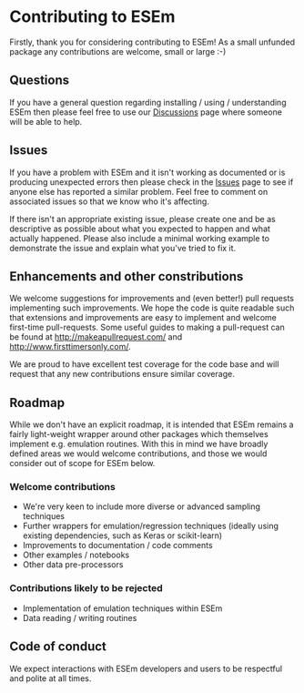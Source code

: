 # Contributing to ESEm

Firstly, thank you for considering contributing to ESEm! As a small unfunded package any contributions are welcome, small or large :-)

## Questions
If you have a general question regarding installing / using / understanding ESEm then please feel free to use our [Discussions](https://github.com/duncanwp/ESEm/discussions) page where someone will be able to help.

## Issues
If you have a problem with ESEm and it isn't working as documented or is producing unexpected errors then please check in the [Issues](https://github.com/duncanwp/ESEm/issues) page to see if anyone else has reported a similar problem. 
Feel free to comment on associated issues so that we know who it's affecting. 

If there isn't an appropriate existing issue, please create one and be as descriptive as possible about what you expected to happen and what actually happened. Please also include a minimal working example to demonstrate the issue and explain what you've tried to fix it.

## Enhancements and other constributions 
We welcome suggestions for improvements and (even better!) pull requests implementing such improvements. 
We hope the code is quite readable such that extensions and improvements are easy to implement and welcome first-time pull-requests. 
Some useful guides to making a pull-request can be found at http://makeapullrequest.com/ and http://www.firsttimersonly.com/.

We are proud to have excellent test coverage for the code base and will request that any new contributions ensure similar coverage.

## Roadmap
While we don't have an explicit roadmap, it is intended that ESEm remains a fairly light-weight wrapper around other packages which themselves implement e.g. emulation routines.
With this in mind we have broadly defined areas we would welcome contributions, and those we would consider out of scope for ESEm below.

### Welcome contributions
 - We're very keen to include more diverse or advanced sampling techniques
 - Further wrappers for emulation/regression techniques (ideally using existing dependencies, such as Keras or scikit-learn)
 - Improvements to documentation / code comments
 - Other examples / notebooks
 - Other data pre-processors

### Contributions likely to be rejected
 - Implementation of emulation techniques within ESEm
 - Data reading / writing routines

## Code of conduct
We expect interactions with ESEm developers and users to be respectful and polite at all times. 

